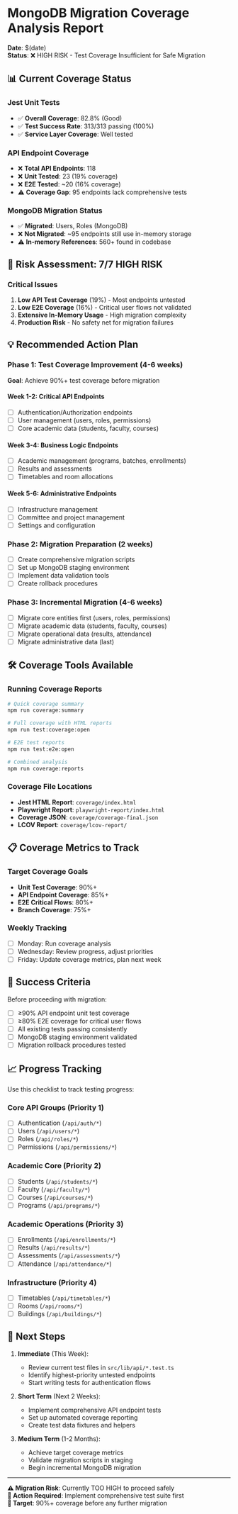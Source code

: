 # MongoDB Migration Coverage Analysis Report

**Date**: $(date)  
**Status**: ❌ HIGH RISK - Test Coverage Insufficient for Safe Migration

## 📊 Current Coverage Status

### Jest Unit Tests
- ✅ **Overall Coverage**: 82.8% (Good)
- ✅ **Test Success Rate**: 313/313 passing (100%)
- ✅ **Service Layer Coverage**: Well tested

### API Endpoint Coverage  
- ❌ **Total API Endpoints**: 118
- ❌ **Unit Tested**: 23 (19% coverage)
- ❌ **E2E Tested**: ~20 (16% coverage)
- ⚠️ **Coverage Gap**: 95 endpoints lack comprehensive tests

### MongoDB Migration Status
- ✅ **Migrated**: Users, Roles (MongoDB)
- ❌ **Not Migrated**: ~95 endpoints still use in-memory storage
- ⚠️ **In-memory References**: 560+ found in codebase

## 🚨 Risk Assessment: **7/7 HIGH RISK**

### Critical Issues
1. **Low API Test Coverage** (19%) - Most endpoints untested
2. **Low E2E Coverage** (16%) - Critical user flows not validated  
3. **Extensive In-Memory Usage** - High migration complexity
4. **Production Risk** - No safety net for migration failures

## 💡 Recommended Action Plan

### Phase 1: Test Coverage Improvement (4-6 weeks)
**Goal**: Achieve 90%+ test coverage before migration

#### Week 1-2: Critical API Endpoints
- [ ] Authentication/Authorization endpoints
- [ ] User management (users, roles, permissions)
- [ ] Core academic data (students, faculty, courses)

#### Week 3-4: Business Logic Endpoints  
- [ ] Academic management (programs, batches, enrollments)
- [ ] Results and assessments
- [ ] Timetables and room allocations

#### Week 5-6: Administrative Endpoints
- [ ] Infrastructure management
- [ ] Committee and project management
- [ ] Settings and configuration

### Phase 2: Migration Preparation (2 weeks)
- [ ] Create comprehensive migration scripts
- [ ] Set up MongoDB staging environment
- [ ] Implement data validation tools
- [ ] Create rollback procedures

### Phase 3: Incremental Migration (4-6 weeks)
- [ ] Migrate core entities first (users, roles, permissions)
- [ ] Migrate academic data (students, faculty, courses)
- [ ] Migrate operational data (results, attendance)
- [ ] Migrate administrative data (last)

## 🛠️ Coverage Tools Available

### Running Coverage Reports
```bash
# Quick coverage summary
npm run coverage:summary

# Full coverage with HTML reports  
npm run test:coverage:open

# E2E test reports
npm run test:e2e:open

# Combined analysis
npm run coverage:reports
```

### Coverage File Locations
- **Jest HTML Report**: `coverage/index.html`
- **Playwright Report**: `playwright-report/index.html` 
- **Coverage JSON**: `coverage/coverage-final.json`
- **LCOV Report**: `coverage/lcov-report/`

## 📋 Coverage Metrics to Track

### Target Coverage Goals
- **Unit Test Coverage**: 90%+
- **API Endpoint Coverage**: 85%+ 
- **E2E Critical Flows**: 80%+
- **Branch Coverage**: 75%+

### Weekly Tracking
- [ ] Monday: Run coverage analysis
- [ ] Wednesday: Review progress, adjust priorities
- [ ] Friday: Update coverage metrics, plan next week

## 🎯 Success Criteria

Before proceeding with migration:
- [ ] ≥90% API endpoint unit test coverage
- [ ] ≥80% E2E coverage for critical user flows  
- [ ] All existing tests passing consistently
- [ ] MongoDB staging environment validated
- [ ] Migration rollback procedures tested

## 📈 Progress Tracking

Use this checklist to track testing progress:

### Core API Groups (Priority 1)
- [ ] Authentication (`/api/auth/*`)
- [ ] Users (`/api/users/*`) 
- [ ] Roles (`/api/roles/*`)
- [ ] Permissions (`/api/permissions/*`)

### Academic Core (Priority 2)  
- [ ] Students (`/api/students/*`)
- [ ] Faculty (`/api/faculty/*`)
- [ ] Courses (`/api/courses/*`)
- [ ] Programs (`/api/programs/*`)

### Academic Operations (Priority 3)
- [ ] Enrollments (`/api/enrollments/*`)
- [ ] Results (`/api/results/*`)
- [ ] Assessments (`/api/assessments/*`)
- [ ] Attendance (`/api/attendance/*`)

### Infrastructure (Priority 4)
- [ ] Timetables (`/api/timetables/*`)
- [ ] Rooms (`/api/rooms/*`)
- [ ] Buildings (`/api/buildings/*`)

## 🔄 Next Steps

1. **Immediate** (This Week):
   - Review current test files in `src/lib/api/*.test.ts`
   - Identify highest-priority untested endpoints
   - Start writing tests for authentication flows

2. **Short Term** (Next 2 Weeks):
   - Implement comprehensive API endpoint tests
   - Set up automated coverage reporting
   - Create test data fixtures and helpers

3. **Medium Term** (1-2 Months):
   - Achieve target coverage metrics
   - Validate migration scripts in staging
   - Begin incremental MongoDB migration

---

**⚠️ Migration Risk**: Currently TOO HIGH to proceed safely  
**📝 Action Required**: Implement comprehensive test suite first  
**🎯 Target**: 90%+ coverage before any further migration

